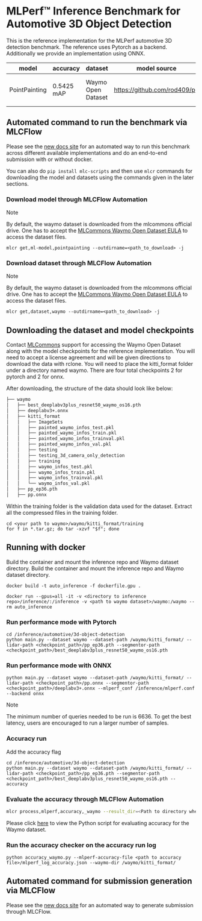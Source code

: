 # MLPerf™ Inference Benchmark for Automotive 3D Object Detection

This is the reference implementation for the MLPerf automotive 3D detection benchmark. The reference uses Pytorch as a backend. Additionally we provide an implementation using ONNX.

| model | accuracy | dataset | model source | precision | notes |
| ---- | ---- | ---- | ---- | ---- | ---- |
| PointPainting | 0.5425 mAP | Waymo Open Dataset | https://github.com/rod409/pp | fp32 | Single-Stream 99.9 percentile |

## Automated command to run the benchmark via MLCFlow

Please see the [new docs site](https://docs.mlcommons.org/inference/benchmarks/automotive/3d_object_detection/pointpainting/) for an automated way to run this benchmark across different available implementations and do an end-to-end submission with or without docker.

You can also do `pip install mlc-scripts` and then use `mlcr` commands for downloading the model and datasets using the commands given in the later sections.

### Download model through MLCFlow Automation

> [!Note]
> By default, the waymo dataset is downloaded from the mlcommons official drive. One has to accept the [MLCommons Waymo Open Dataset EULA](https://waymo.mlcommons.org/) to access the dataset files.

```
mlcr get,ml-model,pointpainting --outdirname=<path_to_download> -j
```

### Download dataset through MLCFlow Automation

> [!Note]
> By default, the waymo dataset is downloaded from the mlcommons official drive. One has to accept the [MLCommons Waymo Open Dataset EULA](https://waymo.mlcommons.org/) to access the dataset files.

```
mlcr get,dataset,waymo --outdirname=<path_to_download> -j
```

## Downloading the dataset and model checkpoints
Contact [MLCommons](https://waymo.mlcommons.org/) support for accessing the Waymo Open Dataset along with the model checkpoints for the reference implementation. You will need to accept a license agreement and will be given directions to download the data with rclone. You will need to place the kitti_format folder under a directory named waymo. There are four total checkpoints 2 for pytorch and 2 for onnx.

After downloading, the structure of the data should look like below:

```bash
├── waymo
│   ├── best_deeplabv3plus_resnet50_waymo_os16.pth
│   ├── deeplabv3+.onnx
│   ├── kitti_format
│   │   ├── ImageSets
│   │   ├── painted_waymo_infos_test.pkl
│   │   ├── painted_waymo_infos_train.pkl
│   │   ├── painted_waymo_infos_trainval.pkl
│   │   ├── painted_waymo_infos_val.pkl
│   │   ├── testing
│   │   ├── testing_3d_camera_only_detection
│   │   ├── training
│   │   ├── waymo_infos_test.pkl
│   │   ├── waymo_infos_train.pkl
│   │   ├── waymo_infos_trainval.pkl
│   │   └── waymo_infos_val.pkl
│   ├── pp_ep36.pth
│   ├── pp.onnx
```
Within the training folder is the validation data used for the dataset. Extract all the compressed files in the training folder.

```
cd <your path to waymo>/waymo/kitti_format/training
for f in *.tar.gz; do tar -xzvf "$f"; done
```

## Running with docker
Build the container and mount the inference repo and Waymo dataset directory.
Build the container and mount the inference repo and Waymo dataset directory.
```
docker build -t auto_inference -f dockerfile.gpu .

docker run --gpus=all -it -v <directory to inference repo>/inference/:/inference -v <path to waymo dataset>/waymo:/waymo --rm auto_inference
```
### Run performance mode with Pytorch
```
cd /inference/automotive/3d-object-detection
python main.py --dataset waymo --dataset-path /waymo/kitti_format/ --lidar-path <checkpoint_path>/pp_ep36.pth --segmentor-path <checkpoint_path>/best_deeplabv3plus_resnet50_waymo_os16.pth
```

### Run performance mode with ONNX
```
python main.py --dataset waymo --dataset-path /waymo/kitti_format/ --lidar-path <checkpoint_path>/pp.onnx --segmentor-path <checkpoint_path>/deeplabv3+.onnx --mlperf_conf /inference/mlperf.conf --backend onnx
```
> [!Note]
> The minimum number of queries needed to be run is 6636. To get the best latency, users are encouraged to run a larger number of samples.

### Accuracy run

Add the accuracy flag
```
cd /inference/automotive/3d-object-detection
python main.py --dataset waymo --dataset-path /waymo/kitti_format/ --lidar-path <checkpoint_path>/pp_ep36.pth --segmentor-path <checkpoint_path>/best_deeplabv3plus_resnet50_waymo_os16.pth --accuracy
```
### Evaluate the accuracy through MLCFlow Automation
```bash
mlcr process,mlperf,accuracy,_waymo --result_dir=<Path to directory where files are generated after the benchmark run>
```

Please click [here](https://github.com/mlcommons/inference/blob/master/automotive/3d-object-detection/accuracy_waymo.py) to view the Python script for evaluating accuracy for the Waymo dataset.

### Run the accuracy checker on the accuracy run log
```
python accuracy_waymo.py --mlperf-accuracy-file <path to accuracy file>/mlperf_log_accuracy.json --waymo-dir /waymo/kitti_format/
```

## Automated command for submission generation via MLCFlow

Please see the [new docs site](https://docs.mlcommons.org/inference/submission/) for an automated way to generate submission through MLCFlow. 